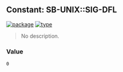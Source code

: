 ## Constant: SB-UNIX::SIG-DFL
[![package](https://img.shields.io/badge/Package-SB--UNIX-5f9ea0.svg?style=social&colorA=999999)](../) [![type](https://img.shields.io/badge/Type-Constant-5f9ea0.svg?style=social&colorA=999999)](../#constant) 

> No description.

### Value
```
0
```
